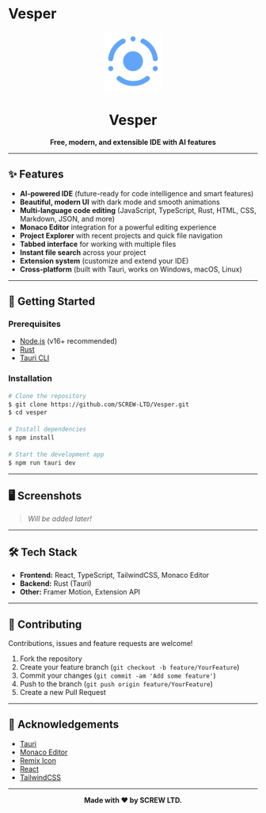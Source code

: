 # Vesper

<p align="center">
  <img src="https://github.com/SCREW-LTD/Vesper/blob/main/public/logo.png?raw=true" alt="Vesper Logo" width="120" />
</p>

<h1 align="center">Vesper</h1>

<p align="center">
  <b>Free, modern, and extensible IDE with AI features</b>
</p>

---

## ✨ Features

- **AI-powered IDE** (future-ready for code intelligence and smart features)
- **Beautiful, modern UI** with dark mode and smooth animations
- **Multi-language code editing** (JavaScript, TypeScript, Rust, HTML, CSS, Markdown, JSON, and more)
- **Monaco Editor** integration for a powerful editing experience
- **Project Explorer** with recent projects and quick file navigation
- **Tabbed interface** for working with multiple files
- **Instant file search** across your project
- **Extension system** (customize and extend your IDE)
- **Cross-platform** (built with Tauri, works on Windows, macOS, Linux)

---

## 🚀 Getting Started

### Prerequisites
- [Node.js](https://nodejs.org/) (v16+ recommended)
- [Rust](https://www.rust-lang.org/tools/install)
- [Tauri CLI](https://tauri.app/v1/guides/getting-started/prerequisites/)

### Installation

```bash
# Clone the repository
$ git clone https://github.com/SCREW-LTD/Vesper.git
$ cd vesper

# Install dependencies
$ npm install

# Start the development app
$ npm run tauri dev
```

---

## 🖥️ Screenshots

> _Will be added later!_

---

## 🛠️ Tech Stack
- **Frontend:** React, TypeScript, TailwindCSS, Monaco Editor
- **Backend:** Rust (Tauri)
- **Other:** Framer Motion, Extension API

---

## 🤝 Contributing

Contributions, issues and feature requests are welcome!

1. Fork the repository
2. Create your feature branch (`git checkout -b feature/YourFeature`)
3. Commit your changes (`git commit -am 'Add some feature'`)
4. Push to the branch (`git push origin feature/YourFeature`)
5. Create a new Pull Request

---

## 🙏 Acknowledgements

- [Tauri](https://tauri.app/)
- [Monaco Editor](https://microsoft.github.io/monaco-editor/)
- [Remix Icon](https://remixicon.com/)
- [React](https://react.dev/)
- [TailwindCSS](https://tailwindcss.com/)

---

<p align="center">
  <b>Made with ❤️ by SCREW LTD.</b>
</p> 